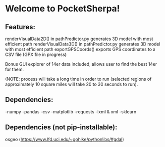 # Welcome to PocketSherpa!

## Features:
renderVisualData2D() in pathPredictor.py generates 3D model with most efficient path
renderVisualData3D() in pathPredictor.py generates 3D model with most efficient path
exportGPSCoords() exports GPS coordinates to a CSV file (GPX file in progress)

Bonus GUI explorer of 14er data included, allows user to find the best 14er for them.

(NOTE: process will take a long time in order to run (selected regions of approximately 10 square miles will take 20 to 30 seconds to run).

## Dependencies:
-numpy
-pandas
-csv
-matplotlib
-requests
-lxml & xml
-sklearn

## Dependencies (not pip-installable):
osgeo (https://www.lfd.uci.edu/~gohlke/pythonlibs/#gdal)

